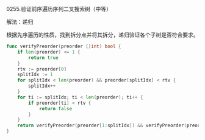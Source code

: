 0255.验证前序遍历序列二叉搜索树（中等）



解法：递归



根据先序遍历的性质，找到拆分点并将其拆分，递归验证各个子树是否符合要求。



```go
func verifyPreorder(preorder []int) bool {
	if len(preorder) <= 1 {
		return true
	}
	rtv := preorder[0]
	splitIdx := 1
	for splitIdx < len(preorder) && preorder[splitIdx] < rtv {
		splitIdx++
	}
	for ti := splitIdx; ti < len(preorder); ti++ {
		if preorder[ti] < rtv {
			return false
		}
	}
	return verifyPreorder(preorder[1:splitIdx]) && verifyPreorder(preorder[splitIdx:])
}
```
